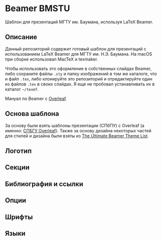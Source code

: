 # Beamer BMSTU

Шаблон для презентаций МГТУ им. Баумана, используя LaTeX Beamer.

## Описание

Данный репозиторий содержит готовый шаблон для презентаций с использованием LaTeX Beamer для МГТУ им. Н.Э. Баумана. На macOS при сборке использовал MacTeX и texmaker.

Чтобы использовать это оформление в собственных слайдах Beamer, либо сохраните файлы `.sty` и папку изображений в том же каталоге, что и файл `.tex`, либо клонируйте это репозиторий и отредактируйте один из файлов `.tex` в своих слайдах. Я еще не пробовал устанавливать их в каталог `~/texmf`. 

Мануал по Beamer с [Overleaf](https://www.overleaf.com/learn/latex/beamer).

## Основа шаблона
За основу были взять шаблоны презентации (СПбПУ) с Overleaf (а именно: [СПБГУ Overleaf](https://www.overleaf.com/latex/templates/shablon-priezientatsii-spbpu/pyxygrcntcgs)). Также за основу дизайна некоторых частей для стилей и дизайна были взяты из [The Ultimate Beamer Theme List](https://github.com/martinbjeldbak/ultimate-beamer-theme-list).

## Логотип

## Секции

## Библиография и ссылки

## Опции

## Шрифты

## Языки



